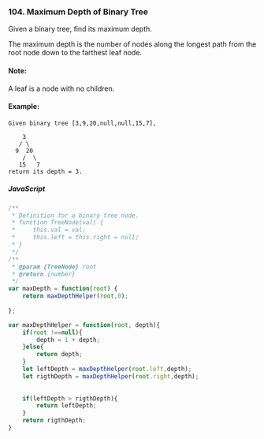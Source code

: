### 104. Maximum Depth of Binary Tree

<p>Given a binary tree, find its maximum depth.</p>

<p>The maximum depth is the number of nodes along the longest path from the root node down to the farthest leaf node.</p>

#### Note: 

A leaf is a node with no children.

#### Example:

```
Given binary tree [3,9,20,null,null,15,7],

    3
   / \
  9  20
    /  \
   15   7
return its depth = 3.
```

##### JavaScript

```JavaScript
/**
 * Definition for a binary tree node.
 * function TreeNode(val) {
 *     this.val = val;
 *     this.left = this.right = null;
 * }
 */
/**
 * @param {TreeNode} root
 * @return {number}
 */
var maxDepth = function(root) {    
    return maxDepthHelper(root,0);
    
};

var maxDepthHelper = function(root, depth){
    if(root !==null){
        depth = 1 + depth;
    }else{
        return depth;
    }
    let leftDepth = maxDepthHelper(root.left,depth);
    let rigthDepth = maxDepthHelper(root.right,depth);
    
    
    if(leftDepth > rigthDepth){
        return leftDepth;
    }
    return rigthDepth;
}
```